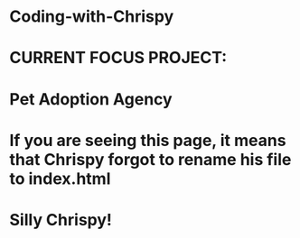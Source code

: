 # Coding-with-Chrispy

# CURRENT FOCUS PROJECT:
# Pet Adoption Agency

# If you are seeing this page, it means that Chrispy forgot to rename his file to index.html
# Silly Chrispy!